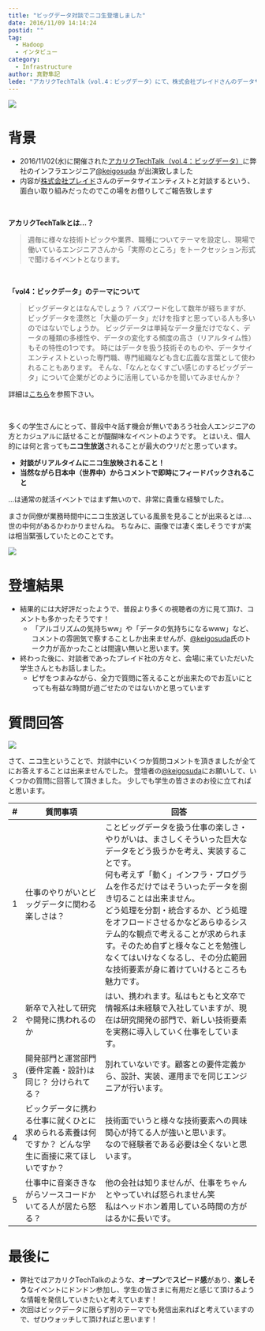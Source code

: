 ```yaml
---
title: "ビッグデータ対談でニコ生登壇しました"
date: 2016/11/09 14:14:24
postid: ""
tag:
  - Hadoop
  - インタビュー
category:
  - Infrastructure
author: 真野隼記
lede: "アカリクTechTalk（vol.4：ビッグデータ）にて、株式会社プレイドさんのデータサイエンティストと弊社のインフラエンジニア@keigosudaが対談しました"
---
```

<img src="/images/2016/20161109/photo_20161109_01.png" loading="lazy">

# **背景**

* 2016/11/02(水)に開催された[アカリクTechTalk（vol.4：ビッグデータ）](http://live.nicovideo.jp/watch/lv279990477)に弊社のインフラエンジニア[@keigosuda](http://qiita.com/keigodasu) が出演致しました
* 内容が[株式会社プレイド](https://plaid.co.jp/)さんのデータサイエンティストと対談するという、面白い取り組みだったのでこの場をお借りしてご報告致します

<br />

**アカリクTechTalkとは…？**

> 週毎に様々な技術トピックや業界、職種についてテーマを設定し、現場で働いているエンジニアさんから「実際のところ」をトークセッション形式で聞けるイベントとなります。

<br />

**「vol4：ビックデータ」のテーマについて**

> ビッグデータとはなんでしょう？
> バズワード化して数年が経ちますが、ビッグデータを漠然と「大量のデータ」だけを指すと思っている人も多いのではないでしょうか。
> ビッグデータは単純なデータ量だけでなく、データの種類の多様性や、データの変化する頻度の高さ（リアルタイム性）もその特性の1つです。
> 時にはデータを扱う技術そのものや、データサイエンティストといった専門職、専門組織なども含む広義な言葉として使われることもあります。
> そんな、「なんとなくすごい感じのするビッグデータ」について企業がどのように活用しているかを聞いてみませんか？

詳細は[こちら](https://acaric.jp/special/event/2016-acaric-techtalk)を参照下さい。

<br />

多くの学生さんにとって、普段中々話す機会が無いであろう社会人エンジニアの方とカジュアルに話せることが醍醐味なイベントのようです。
とはいえ、個人的には何と言っても**ニコ生放送**されることが最大のウリだと思っています。

* **対談がリアルタイムにニコ生放映されること！**
* **当然ながら日本中（世界中）からコメントで即時にフィードバックされること**

…は通常の就活イベントではまず無いので、非常に貴重な経験でした。

まさか同僚が業務時間中にニコ生放送している風景を見ることが出来るとは…、世の中何があるかわかりませんね。
ちなみに、画像では凄く楽しそうですが実は相当緊張していたとのことです。

<img src="/images/2016/20161109/photo_20161109_02.png" loading="lazy">

# **登壇結果**

* 結果的には大好評だったようで、普段より多くの視聴者の方に見て頂け、コメントも多かったそうです！
  * 「アルゴリズムの気持ちww」や「データの気持ちになるwww」など、コメントの雰囲気で察することしか出来ませんが、[@keigosuda](http://qiita.com/keigodasu)氏のトーク力が高かったことは間違い無いと思います。笑
* 終わった後に、対談者であったプレイド社の方々と、会場に来ていただいた学生さんともお話しました。
  * ピザをつまみながら、全力で質問に答えることが出来たのでお互いにとっても有益な時間が過ごせたのではないかと思っています

# **質問回答**

<img src="/images/2016/20161109/photo_20161109_03.jpeg" loading="lazy">

さて、ニコ生ということで、対談中にいくつか質問コメントを頂きましたが全てにお答えすることは出来ませんでした。
登壇者の[@keigosuda](http://qiita.com/keigodasu)にお願いして、いくつかの質問に回答して頂きました。
少しでも学生の皆さまのお役に立てればと思います。

| # | 質問事項                                                                                           | 回答                                                                                                                                                                                                                                                                                                                                                                                                                                                                        |
|---|----------------------------------------------------------------------------------------------------|-----------------------------------------------------------------------------------------------------------------------------------------------------------------------------------------------------------------------------------------------------------------------------------------------------------------------------------------------------------------------------------------------------------------------------------------------------------------------------|
| 1 | 仕事のやりがいとビッグデータに関わる楽しさは？       | ことビッグデータを扱う仕事の楽しさ・やりがいは、まさしくそういった巨大なデータをどう扱うかを考え、実装することです。<br />何も考えず「動く」インフラ・プログラムを作るだけではそういったデータを捌き切ることは出来ません。<br />どう処理を分割・統合するか、どう処理をオフロードさせるかなどあらゆるシステム的な観点で考えることが求められます。そのため自ずと様々なことを勉強しなくてはいけなくなるし、その分広範囲な技術要素が身に着けていけるところも魅力です。      |
| 2 | 新卒で入社して研究や開発に携われるのか                                                             | はい、携われます。私はもともと文卒で情報系は未経験で入社していますが、現在は研究開発の部門で、新しい技術要素を実務に導入していく仕事をしています。                                                                                                                                                                                                                                                                                                                          |
| 3 | 開発部門と運営部門(要件定義・設計)は同じ？ 分けられてる？                                           | 別れていないです。顧客との要件定義から、設計、実装、運用までを同じエンジニアが行います。                                                                                                                                                                                                                                                                                                                                                                          |
| 4 | ビックデータに携わる仕事に就くひとに求められる素養は何ですか？ どんな学生に面接に来てほしいですか？ | 技術面でいうと様々な技術要素への興味関心が持てる人が強いと思います。<br />なので経験者である必要は全くないと思います。                                                                                                                                                                                                                                                                                                                                                       |
| 5 | 仕事中に音楽ききながらソースコードかいてる人が居たら怒る？                                         | 他の会社は知りませんが、仕事をちゃんとやっていれば怒られません笑<br />私はヘッドホン着用している時間の方がはるかに長いです。

# **最後に**

* 弊社ではアカリクTechTalkのような、**オープン**で**スピード感**があり、**楽しそう**なイベントにドンドン参加し、学生の皆さまに有用だと感じて頂けるような情報を発信していきたいと考えています！
* 次回はビックデータに限らず別のテーマでも発信出来ればと考えていますので、ぜひウォッチして頂ければと思います！

